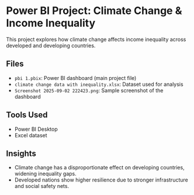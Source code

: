 # Power BI Project: Climate Change & Income Inequality  

This project explores how climate change affects income inequality across developed and developing countries.  

## Files  
- `pbi 1.pbix`: Power BI dashboard (main project file)  
- `climate change data with inequality.xlsx`: Dataset used for analysis  
- `Screenshot 2025-09-02 222423.png`: Sample screenshot of the dashboard  

## Tools Used  
- Power BI Desktop  
- Excel dataset  

## Insights  
- Climate change has a disproportionate effect on developing countries, widening inequality gaps.  
- Developed nations show higher resilience due to stronger infrastructure and social safety nets.  
